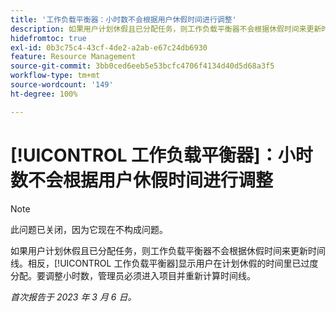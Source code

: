 ```yaml
---
title: '工作负载平衡器：小时数不会根据用户休假时间进行调整'
description: 如果用户计划休假且已分配任务，则工作负载平衡器不会根据休假时间来更新时间线。相反，工作负载平衡器显示用户在计划休假的时间里已过度分配。要调整小时数，管理员必须进入项目并重新计算时间线。
hidefromtoc: true
exl-id: 0b3c75c4-43cf-4de2-a2ab-e67c24db6930
feature: Resource Management
source-git-commit: 3bb0ced6eeb5e53bcfc4706f4134d40d5d68a3f5
workflow-type: tm+mt
source-wordcount: '149'
ht-degree: 100%

---
```


# [!UICONTROL 工作负载平衡器]：小时数不会根据用户休假时间进行调整

>[!NOTE]
>
>此问题已关闭，因为它现在不构成问题。

如果用户计划休假且已分配任务，则工作负载平衡器不会根据休假时间来更新时间线。相反，[!UICONTROL 工作负载平衡器]显示用户在计划休假的时间里已过度分配。要调整小时数，管理员必须进入项目并重新计算时间线。

_首次报告于 2023 年 3 月 6 日。_

